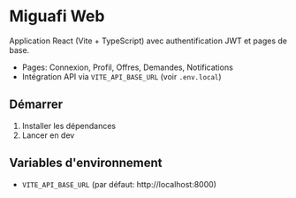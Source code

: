# Miguafi Web

Application React (Vite + TypeScript) avec authentification JWT et pages de base.

- Pages: Connexion, Profil, Offres, Demandes, Notifications
- Intégration API via `VITE_API_BASE_URL` (voir `.env.local`)

## Démarrer

1. Installer les dépendances
2. Lancer en dev

## Variables d'environnement
- `VITE_API_BASE_URL` (par défaut: http://localhost:8000)
